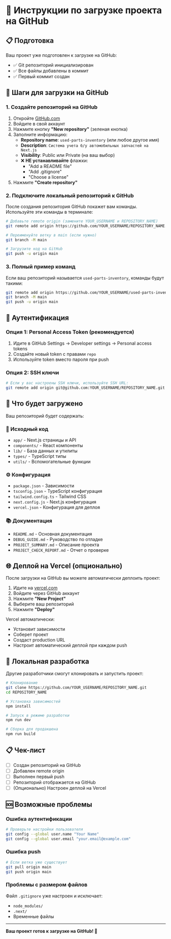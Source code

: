 # 🚀 Инструкции по загрузке проекта на GitHub

## 📋 Подготовка

Ваш проект уже подготовлен к загрузке на GitHub:
- ✅ Git репозиторий инициализирован
- ✅ Все файлы добавлены в коммит
- ✅ Первый коммит создан

## 🔧 Шаги для загрузки на GitHub

### 1. Создайте репозиторий на GitHub

1. Откройте [GitHub.com](https://github.com)
2. Войдите в свой аккаунт
3. Нажмите кнопку **"New repository"** (зеленая кнопка)
4. Заполните информацию:
   - **Repository name**: `used-parts-inventory` (или любое другое имя)
   - **Description**: `Система учета б/у автомобильных запчастей на Next.js`
   - **Visibility**: Public или Private (на ваш выбор)
   - ❌ **НЕ устанавливайте** флажки:
     - "Add a README file"
     - "Add .gitignore"
     - "Choose a license"
5. Нажмите **"Create repository"**

### 2. Подключите локальный репозиторий к GitHub

После создания репозитория GitHub покажет вам команды. Используйте эти команды в терминале:

```bash
# Добавьте remote origin (замените YOUR_USERNAME и REPOSITORY_NAME)
git remote add origin https://github.com/YOUR_USERNAME/REPOSITORY_NAME.git

# Переименуйте ветку в main (если нужно)
git branch -M main

# Загрузите код на GitHub
git push -u origin main
```

### 3. Полный пример команд

Если ваш репозиторий называется `used-parts-inventory`, команды будут такими:

```bash
git remote add origin https://github.com/YOUR_USERNAME/used-parts-inventory.git
git branch -M main
git push -u origin main
```

## 🔐 Аутентификация

### Опция 1: Personal Access Token (рекомендуется)
1. Идите в GitHub Settings → Developer settings → Personal access tokens
2. Создайте новый token с правами `repo`
3. Используйте token вместо пароля при push

### Опция 2: SSH ключи
```bash
# Если у вас настроены SSH ключи, используйте SSH URL:
git remote add origin git@github.com:YOUR_USERNAME/REPOSITORY_NAME.git
```

## 📁 Что будет загружено

Ваш репозиторий будет содержать:

### 📄 Исходный код
- `app/` - Next.js страницы и API
- `components/` - React компоненты
- `lib/` - База данных и утилиты
- `types/` - TypeScript типы
- `utils/` - Вспомогательные функции

### ⚙️ Конфигурация
- `package.json` - Зависимости
- `tsconfig.json` - TypeScript конфигурация
- `tailwind.config.ts` - Tailwind CSS
- `next.config.js` - Next.js конфигурация
- `vercel.json` - Конфигурация для деплоя

### 📚 Документация
- `README.md` - Основная документация
- `DEBUG_GUIDE.md` - Руководство по отладке
- `PROJECT_SUMMARY.md` - Описание проекта
- `PROJECT_CHECK_REPORT.md` - Отчет о проверке

## 🌐 Деплой на Vercel (опционально)

После загрузки на GitHub вы можете автоматически деплоить проект:

1. Идите на [vercel.com](https://vercel.com)
2. Войдите через GitHub аккаунт
3. Нажмите **"New Project"**
4. Выберите ваш репозиторий
5. Нажмите **"Deploy"**

Vercel автоматически:
- Установит зависимости
- Соберет проект
- Создаст production URL
- Настроит автоматический деплой при каждом push

## 🔧 Локальная разработка

Другие разработчики смогут клонировать и запустить проект:

```bash
# Клонирование
git clone https://github.com/YOUR_USERNAME/REPOSITORY_NAME.git
cd REPOSITORY_NAME

# Установка зависимостей
npm install

# Запуск в режиме разработки
npm run dev

# Сборка для продакшена
npm run build
```

## 📋 Чек-лист

- [ ] Создан репозиторий на GitHub
- [ ] Добавлен remote origin
- [ ] Выполнен первый push
- [ ] Репозиторий отображается на GitHub
- [ ] (Опционально) Настроен деплой на Vercel

## 🆘 Возможные проблемы

### Ошибка аутентификации
```bash
# Проверьте настройки пользователя
git config --global user.name "Your Name"
git config --global user.email "your.email@example.com"
```

### Ошибка push
```bash
# Если ветка уже существует
git pull origin main
git push origin main
```

### Проблемы с размером файлов
Файл `.gitignore` уже настроен и исключает:
- `node_modules/`
- `.next/`
- Временные файлы

---

**Ваш проект готов к загрузке на GitHub! 🎉**

